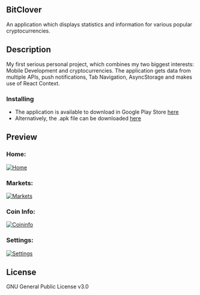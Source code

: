 ## BitClover

An application which displays statistics and information for various popular cryptocurrencies.

## Description

My first serious personal project, which combines my two biggest interests: Mobile Development and cryptocurrencies. The application gets data from multiple APIs, push notifications, Tab Navigation, AsyncStorage and makes use of React Context.

### Installing

* The application is available to download in Google Play Store [here](https://play.google.com/store/apps/details?id=com.pdob.bitclover&hl=en&gl=US)
* Alternatively, the .apk file can be downloaded [here](https://drive.google.com/file/d/1xTWhFyjOuhOvb_FmnBrWtCFN-jUGbBcE/view?usp=sharing)

## Preview

<h3>Home: </h3>

<a href="https://ibb.co/4tDN1GV"><img src="https://i.ibb.co/V9hBwZq/Home.jpg" alt="Home" border="0"></a>

<h3>Markets: </h3>

<a href="https://ibb.co/30LdtjP"><img src="https://i.ibb.co/SK9yqMZ/Markets.jpg" alt="Markets" border="0"></a>

<h3>Coin Info: </h3>

<a href="https://ibb.co/HdMmsSq"><img src="https://i.ibb.co/74T75fK/Coininfo.jpg" alt="Coininfo" border="0"></a>

<h3>Settings: </h3>

<a href="https://ibb.co/JpwnbtQ"><img src="https://i.ibb.co/s1djDRH/Settings.jpg" alt="Settings" border="0"></a>

## License

GNU General Public License v3.0


